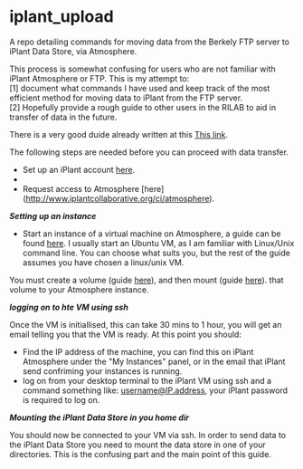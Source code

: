 iplant_upload
=============

A repo detailing commands for moving data from the Berkely FTP server to iPlant Data Store, via Atmosphere. 

This process is somewhat confusing for users who are not familiar with iPlant Atmosphere or FTP. This is my attempt to:
<br>
[1] document what commands I have used and keep track of the most efficient method for moving data to iPlant from the FTP server.
<br>
[2] Hopefully provide a rough guide to other users in the RILAB to aid in transfer of data in the future.

There is a very good duide already written at this [This link](https://www.google.com/url?q=https%3A%2F%2Fgithub.com%2Fmfcovington%2Fucd_plantbio_tutorials%2Fblob%2Fmaster%2Fiplant%2Fiplant_data_store.tutorial.mdown%23bonus-material-mounting-irods-via-atmosphere-instance&sa=D&sntz=1&usg=AFQjCNE4pVn_cv9v8C2rHx4e-JKZIBbBhA).

The following steps are needed before you can proceed with data transfer. 

* Set up an iPlant account [here](http://www.iplantcollaborative.org).
* 
* Request access to Atmosphere [here] (http://www.iplantcollaborative.org/ci/atmosphere).

***Setting up an instance***

* Start an instance of a virtual machine on Atmosphere, a guide can be found [here](https://pods.iplantcollaborative.org/wiki/display/atmman/Stopping+and+Starting+an+Instance). I usually start an Ubuntu VM, as I am familiar with Linux/Unix command line. You can choose what suits you, but the rest of the guide assumes you have chosen a linux/unix VM.

You must create a volume (guide [here](https://pods.iplantcollaborative.org/wiki/display/atmman/Creating+a+Volume)), and then mount (guide [here](https://pods.iplantcollaborative.org/wiki/display/atmman/Creating+a+Volume)). that volume to your Atmosphere instance.

***logging on to hte VM using ssh***

Once the VM is initiallised, this can take 30 mins to 1 hour, you will get an email telling you that the VM is ready. At this point you should:

* Find the IP address of the machine, you can find this on iPlant Atmosphere under the "My Instances" panel, or in the email that iPlant send confriming your instances is running.
* log on from your desktop terminal to the iPlant VM using ssh and a command something like: username@IP.address, your iPlant password is required to log on. 

***Mounting the iPlant Data Store in you home dir***

You should now be connected to your VM via ssh. In order to send data to the iPlant Data Store you need to mount the data store in one of your directories. This is the confusing part and the main point of this guide. 
